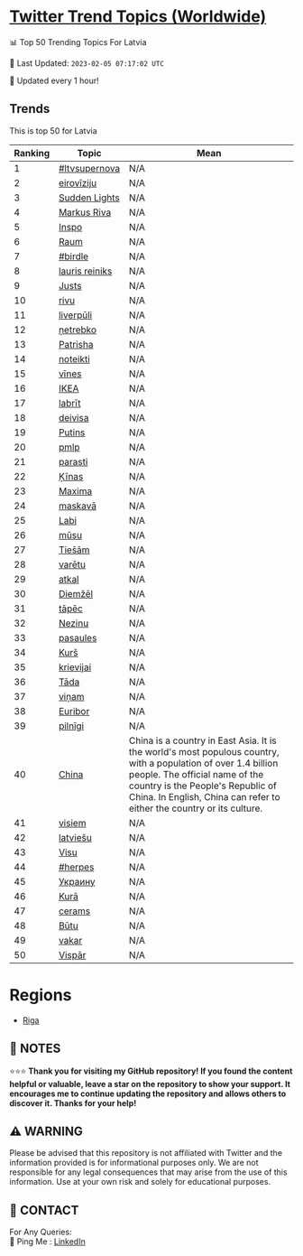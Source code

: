 [Twitter Trend Topics (Worldwide)](https://github.com/ErcinDedeoglu/Twitter-Trend-Topics)
==========


📊 Top 50 Trending Topics For Latvia

📆 Last Updated: `2023-02-05 07:17:02 UTC`

🔧 Updated every 1 hour!


## Trends

This is top 50 for Latvia

| Ranking | Topic | Mean |
| ------- | ------------ | ------------ |
| 1 | [#ltvsupernova](http://twitter.com/search?q=%23ltvsupernova) | N/A |
| 2 | [eirovīziju](http://twitter.com/search?q=eirov%c4%abziju) | N/A |
| 3 | [Sudden Lights](http://twitter.com/search?q=Sudden+Lights) | N/A |
| 4 | [Markus Riva](http://twitter.com/search?q=Markus+Riva) | N/A |
| 5 | [Inspo](http://twitter.com/search?q=Inspo) | N/A |
| 6 | [Raum](http://twitter.com/search?q=Raum) | N/A |
| 7 | [#birdle](http://twitter.com/search?q=%23birdle) | N/A |
| 8 | [lauris reiniks](http://twitter.com/search?q=lauris+reiniks) | N/A |
| 9 | [Justs](http://twitter.com/search?q=Justs) | N/A |
| 10 | [rivu](http://twitter.com/search?q=rivu) | N/A |
| 11 | [liverpūli](http://twitter.com/search?q=liverp%c5%abli) | N/A |
| 12 | [ņetrebko](http://twitter.com/search?q=%c5%86etrebko) | N/A |
| 13 | [Patrisha](http://twitter.com/search?q=Patrisha) | N/A |
| 14 | [noteikti](http://twitter.com/search?q=noteikti) | N/A |
| 15 | [vīnes](http://twitter.com/search?q=v%c4%abnes) | N/A |
| 16 | [IKEA](http://twitter.com/search?q=IKEA) | N/A |
| 17 | [labrīt](http://twitter.com/search?q=labr%c4%abt) | N/A |
| 18 | [deivisa](http://twitter.com/search?q=deivisa) | N/A |
| 19 | [Putins](http://twitter.com/search?q=Putins) | N/A |
| 20 | [pmlp](http://twitter.com/search?q=pmlp) | N/A |
| 21 | [parasti](http://twitter.com/search?q=parasti) | N/A |
| 22 | [Ķīnas](http://twitter.com/search?q=%c4%b6%c4%abnas) | N/A |
| 23 | [Maxima](http://twitter.com/search?q=Maxima) | N/A |
| 24 | [maskavā](http://twitter.com/search?q=maskav%c4%81) | N/A |
| 25 | [Labi](http://twitter.com/search?q=Labi) | N/A |
| 26 | [mūsu](http://twitter.com/search?q=m%c5%absu) | N/A |
| 27 | [Tiešām](http://twitter.com/search?q=Tie%c5%a1%c4%81m) | N/A |
| 28 | [varētu](http://twitter.com/search?q=var%c4%93tu) | N/A |
| 29 | [atkal](http://twitter.com/search?q=atkal) | N/A |
| 30 | [Diemžēl](http://twitter.com/search?q=Diem%c5%be%c4%93l) | N/A |
| 31 | [tāpēc](http://twitter.com/search?q=t%c4%81p%c4%93c) | N/A |
| 32 | [Nezinu](http://twitter.com/search?q=Nezinu) | N/A |
| 33 | [pasaules](http://twitter.com/search?q=pasaules) | N/A |
| 34 | [Kurš](http://twitter.com/search?q=Kur%c5%a1) | N/A |
| 35 | [krievijai](http://twitter.com/search?q=krievijai) | N/A |
| 36 | [Tāda](http://twitter.com/search?q=T%c4%81da) | N/A |
| 37 | [viņam](http://twitter.com/search?q=vi%c5%86am) | N/A |
| 38 | [Euribor](http://twitter.com/search?q=Euribor) | N/A |
| 39 | [pilnīgi](http://twitter.com/search?q=piln%c4%abgi) | N/A |
| 40 | [China](http://twitter.com/search?q=China) | China is a country in East Asia. It is the world's most populous country, with a population of over 1.4 billion people. The official name of the country is the People's Republic of China. In English, China can refer to either the country or its culture. |
| 41 | [visiem](http://twitter.com/search?q=visiem) | N/A |
| 42 | [latviešu](http://twitter.com/search?q=latvie%c5%a1u) | N/A |
| 43 | [Visu](http://twitter.com/search?q=Visu) | N/A |
| 44 | [#herpes](http://twitter.com/search?q=%23herpes) | N/A |
| 45 | [Украину](http://twitter.com/search?q=%d0%a3%d0%ba%d1%80%d0%b0%d0%b8%d0%bd%d1%83) | N/A |
| 46 | [Kurā](http://twitter.com/search?q=Kur%c4%81) | N/A |
| 47 | [cerams](http://twitter.com/search?q=cerams) | N/A |
| 48 | [Būtu](http://twitter.com/search?q=B%c5%abtu) | N/A |
| 49 | [vakar](http://twitter.com/search?q=vakar) | N/A |
| 50 | [Vispār](http://twitter.com/search?q=Visp%c4%81r) | N/A |



# Regions

* [Riga](</Latvia/Riga.md>)



## 📝 NOTES

⭐⭐⭐ **Thank you for visiting my GitHub repository! If you found the content helpful or valuable, leave a star on the repository to show your support. It encourages me to continue updating the repository and allows others to discover it. Thanks for your help!**


## ⚠️ WARNING

Please be advised that this repository is not affiliated with Twitter and the information provided is for informational purposes only. We are not responsible for any legal consequences that may arise from the use of this information. Use at your own risk and solely for educational purposes.


## 📨 CONTACT

 For Any Queries:  
            🏓 Ping Me : [LinkedIn](https://www.linkedin.com/in/ercindedeoglu/)
